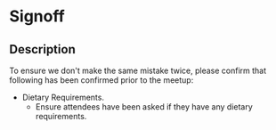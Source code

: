 # Signoff

## Description

To ensure we don't make the same mistake twice, please confirm that following has been confirmed prior to the meetup:

* Dietary Requirements.
  * Ensure attendees have been asked if they have any dietary requirements.